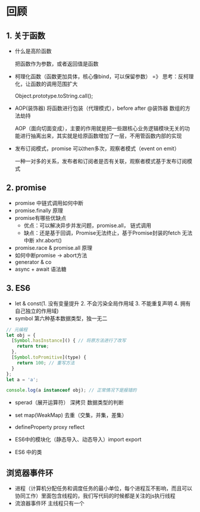 # 回顾

## 1. 关于函数

- 什么是高阶函数
  
  把函数作为参数，或者返回值是函数

- 柯理化函数（函数更加具体，核心像bind，可以保留参数） =》 思考：反柯理化，让函数的调用范围扩大

  Object.prototype.toString.call();

- AOP(装饰器)  将函数进行包装（代理模式），before after  @装饰器  数组的方法劫持

  AOP（面向切面变成），主要的作用就是把一些跟核心业务逻辑模块无关的功能进行抽离出来，其实就是给原函数增加了一层，不用管函数内部的实现

- 发布订阅模式，promise 可以then多次，观察者模式（event on emit）

  一种一对多的关系，发布者和订阅者是否有关联，观察者模式基于发布订阅模式

## 2. promise

- promise 中链式调用如何中断
- promise.finally 原理
- promise有哪些优缺点
  - 优点：可以解决异步并发问题，promise.all， 链式调用
  - 缺点：还是基于回调，Promise无法终止，基于Promise封装的fetch 无法中断 xhr.abort()
- promise.race & promise.all 原理
- 如何中断promise -> abort方法
- generator & co
- async + await 语法糖

## 3. ES6

- let & const(1. 没有变量提升 2. 不会污染全局作用域 3. 不能重复声明 4. 拥有自己独立的作用域)
- symbol 第六种基本数据类型，独一无二

```js
// 元编程
let obj = {
  [Symbol.hasInstance]() { // 将原方法进行了改写
    return true;
  },
  [Symbol.toPromitive](type) {
    return 100; // 重写方法
  }
};
let a = 'a';

console.log(a instanceof obj); // 正常情况下是报错的
```
- sperad（展开运算符） 深拷贝 数据类型的判断
- set map(WeakMap) 去重（交集，并集，差集）
- defineProperty proxy reflect
- ES6中的模块化（静态导入、动态导入）import export

- ES6 中的类


## 浏览器事件环

- 进程（计算机分配任务和调度任务的最小单位，每个进程互不影响，而且可以协同工作）里面包含线程的，我们写代码的时候都是关注的js执行线程
- 流浪器事件环  主线程只有一个

